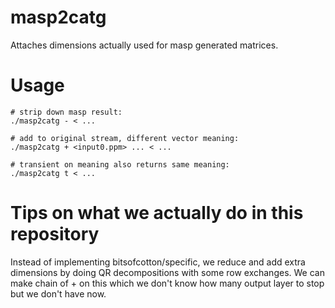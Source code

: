 # masp2catg
Attaches dimensions actually used for masp generated matrices.

# Usage
    # strip down masp result:
    ./masp2catg - < ...
    
    # add to original stream, different vector meaning:
    ./masp2catg + <input0.ppm> ... < ...
    
    # transient on meaning also returns same meaning:
    ./masp2catg t < ...

# Tips on what we actually do in this repository
Instead of implementing bitsofcotton/specific, we reduce and add extra dimensions by doing QR decompositions with some row exchanges.
We can make chain of \+ on this which we don't know how many output layer to stop but we don't have now.

